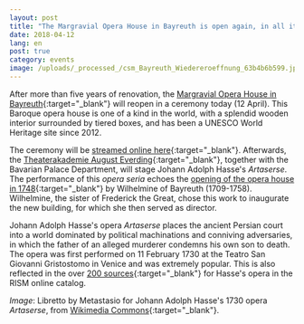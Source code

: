 ```yaml
---
layout: post
title: "The Margravial Opera House in Bayreuth is open again, in all its Baroque glory"
date: 2018-04-12
lang: en
post: true
category: events
image: /uploads/_processed_/csm_Bayreuth_Wiedereroeffnung_63b4b6b599.jpg
---
```



After more than five years of renovation, the [Margravial Opera House in Bayreuth](http://www.bayreuth-wilhelmine.de/englisch/opera/opening.htm){:target="_blank"} will reopen in a ceremony today (12 April). This Baroque opera house is one of a kind in the world, with a splendid wooden interior surrounded by tiered boxes, and has been a UNESCO World Heritage site since 2012.

The ceremony will be [streamed online here](http://www.br.de/franken){:target="_blank"}. Afterwards, the [Theaterakademie August Everding](http://www.theaterakademie.de){:target="_blank"}, together with the Bavarian Palace Department, will stage Johann Adolph Hasse's _Artaserse_. The performance of this _opera seria_ echoes the [opening of the opera house in 1748](http://www.rism.info/en/home/newsdetails/article/64/the-margravial-opera-house-in-bayreuth.html?tx_ttnews%5Byear%5D=2016&tx_ttnews%5Bmonth%5D=07&cHash=d3538917207b0c9e3631c62db6e8939a){:target="_blank"} by Wilhelmine of Bayreuth (1709-1758). Wilhelmine, the sister of Frederick the Great, chose this work to inaugurate the new building, for which she then served as director.

Johann Adolph Hasse's opera _Artaserse_ places the ancient Persian court into a world dominated by political machinations and conniving adversaries, in which the father of an alleged murderer condemns his own son to death. The opera was first performed on 11 February 1730 at the Teatro San Giovanni Gristostomo in Venice and was extremely popular. This is also reflected in the over [200 sources](https://opac.rism.info/search?View=rism&author=Hasse+Johann+Adolf&title=artaserse){:target="_blank"} for Hasse's opera in the RISM online catalog.


_Image_: Libretto by Metastasio for Johann Adolph Hasse's 1730 opera _Artaserse_, from [Wikimedia Commons](https://commons.wikimedia.org/wiki/File:Artaserse_Libretto_Cover_1730.jpg){:target="_blank"}.



<script type="text/javascript">var switchTo5x=true;</script><script type="text/javascript" src="http://w.sharethis.com/button/buttons.js"></script><script type="text/javascript">stLight.options({publisher: "9b601438-1ce1-49d8-bfd7-9cff5df54c17", doNotHash: false, doNotCopy: false, hashAddressBar: false});</script>